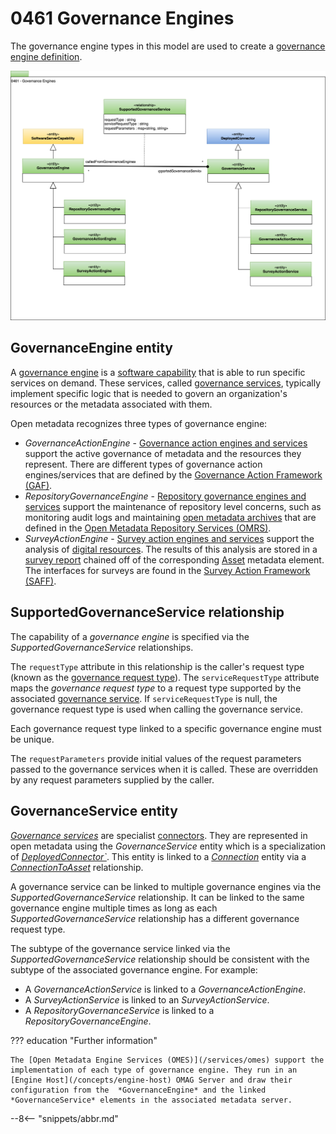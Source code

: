 <!-- SPDX-License-Identifier: CC-BY-4.0 -->
<!-- Copyright Contributors to the ODPi Egeria project. -->

# 0461 Governance Engines

The governance engine types in this model are used to create a [governance engine definition](/concepts/governance-engine-definition).

![UML](0461-Governance-Engines.svg)

## GovernanceEngine entity

A [governance engine](/concepts/governance-engine) is a [software capability](/types/0/0042-Software-Capabilities) that is able to run specific services on demand.  These services, called [governance services](/concepts/governance-service), typically implement specific logic that is needed to govern an organization's resources or the metadata associated with them.

Open metadata recognizes three types of governance engine:

* *GovernanceActionEngine* - [Governance action engines and services](/concepts/governance-action-engine) support the active governance of metadata and the resources they represent.  There are different types of governance action engines/services that are defined by the [Governance Action Framework (GAF)](/frameworks/gaf/overview).
* *RepositoryGovernanceEngine* - [Repository governance engines and services](/concepts/repository-governance-engine) support the maintenance of repository level concerns, such as monitoring audit logs and maintaining [open metadata archives](/concepts/open-metadata-archive) that are defined in the [Open Metadata Repository Services (OMRS)](/services/omrs).
* *SurveyActionEngine* - [Survey action engines and services](/concepts/survey-action-engine) support the analysis of [digital resources](/concepts/digital-resource).  The results of this analysis are stored in a [survey report](/types/6/0603-Survey-Reports) chained off of the corresponding [Asset](/types/0/0010-Base-Model) metadata element. The interfaces for surveys are found in the  [Survey Action Framework (SAFF)](/frameworks/saf/overview).  

## SupportedGovernanceService relationship

The capability of a *governance engine* is specified via the *SupportedGovernanceService* relationships.  

The `requestType` attribute in this relationship is the caller's request type (known as the [governance request type](/concepts/governance-request-type)).  The `serviceRequestType` attribute maps the *governance request type* to a request type supported by the associated [governance service](#governanceservice-entity).  If `serviceRequestType` is null, the governance request type is used when calling the governance service.

Each governance request type linked to a specific governance engine must be unique.

The `requestParameters` provide initial values of the request parameters passed to the governance services when it is called.  These are overridden by any request parameters supplied by the caller.

## GovernanceService entity

*[Governance services](/concepts/governance-service)* are specialist [connectors](/concepts/connector).  They are represented in open metadata using the *GovernanceService* entity which is a specialization of *[DeployedConnector`](/types/2/0215-Software-Components)*.  This entity is linked to a *[Connection](/types/2/0201-Connectors-and-Connections)* entity via a *[ConnectionToAsset](/types/2/0205-Connection-Linkage)* relationship.

A governance service can be linked to multiple governance engines via the *SupportedGovernanceService* relationship.  It can be linked to the same governance engine multiple times as long as each *SupportedGovernanceService* relationship has a different governance request type.

The subtype of the governance service linked via the *SupportedGovernanceService* relationship should be consistent with the subtype of the associated governance engine.  For example:

* A *GovernanceActionService* is linked to a *GovernanceActionEngine*.
* A *SurveyActionService* is linked to an *SurveyActionService*.
* A *RepositoryGovernanceService* is linked to a *RepositoryGovernanceEngine*.


??? education "Further information"

    The [Open Metadata Engine Services (OMES)](/services/omes) support the implementation of each type of governance engine. They run in an [Engine Host](/concepts/engine-host) OMAG Server and draw their configuration from the  *GovernanceEngine* and the linked *GovernanceService* elements in the associated metadata server.

--8<-- "snippets/abbr.md"